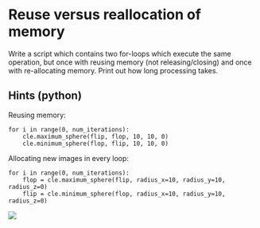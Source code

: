 # Reuse versus reallocation of memory

Write a script which contains two for-loops which execute the same operation, but once with reusing memory (not releasing/closing)
and once with re-allocating memory. Print out how long processing takes.

## Hints (python)

Reusing memory:
```
for i in range(0, num_iterations):
    cle.maximum_sphere(flip, flop, 10, 10, 0)
    cle.minimum_sphere(flop, flip, 10, 10, 0)
```

Allocating new images in every loop:
```
for i in range(0, num_iterations):
    flop = cle.maximum_sphere(flip, radius_x=10, radius_y=10, radius_z=0)
    flip = cle.minimum_sphere(flop, radius_x=10, radius_y=10, radius_z=0)
```

![](images/flip_flop.png)